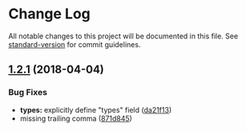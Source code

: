 # Change Log

All notable changes to this project will be documented in this file. See [standard-version](https://github.com/conventional-changelog/standard-version) for commit guidelines.

<a name="1.2.1"></a>
## [1.2.1](https://github.com/nuxt-community/nuxt-class-component/compare/v1.1.3...v1.2.1) (2018-04-04)


### Bug Fixes

* **types:** explicitly define "types" field ([da21f13](https://github.com/nuxt-community/nuxt-class-component/commit/da21f13))
* missing trailing comma ([871d845](https://github.com/nuxt-community/nuxt-class-component/commit/871d845))
